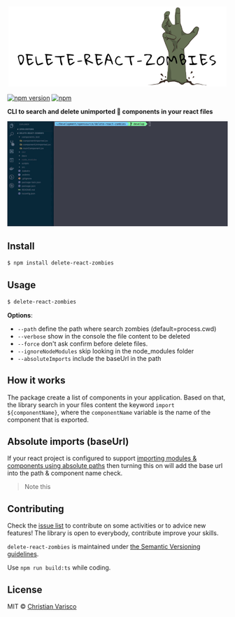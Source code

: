<p align="center">
  <img src="https://github.com/CVarisco/delete-react-zombies/blob/master/docs/logo.png" width="500" alt="delete-react-zombies"/>
</p>

[![npm version](https://badge.fury.io/js/delete-react-zombies.svg)](https://badge.fury.io/js/delete-react-zombies)
[![npm](https://img.shields.io/npm/dw/delete-react-zombies.svg)](https://www.npmjs.com/package/delete-react-zombies)

**CLI to search and delete unimported 🧟 components in your react files**

<p align="center">
  <img src="https://github.com/CVarisco/delete-react-zombies/blob/master/docs/demo.gif" alt="delete-react-zombies" width="800" />
</p>

## Install

```sh
$ npm install delete-react-zombies
```

## Usage

```sh
$ delete-react-zombies
```

**Options**:

-   `--path` define the path where search zombies (default=process.cwd)
-   `--verbose` show in the console the file content to be deleted
-   `--force` don't ask confirm before delete files.
-   `--ignoreNodeModules` skip looking in the node_modules folder
-   `--absoluteImports` include the baseUrl in the path

## How it works

The package create a list of components in your application.
Based on that, the library search in your files content the keyword `import ${componentName}`, where the `componentName` variable is the name of the component that is exported.

## Absolute imports (baseUrl)

If your react project is configured to support [importing modules & components using absolute paths](https://create-react-app.dev/docs/importing-a-component/#absolute-imports) then turning this on will add the base url into the path & component name check.

> Note this

## Contributing

Check the [issue list](https://github.com/CVarisco/delete-react-zombies/issues) to contribute on some activities or to advice new features!
The library is open to everybody, contribute improve your skills.

`delete-react-zombies` is maintained under [the Semantic Versioning guidelines](http://semver.org/).

Use `npm run build:ts` while coding.

## License

MIT © [Christian Varisco](https://github.com/CVarisco)
